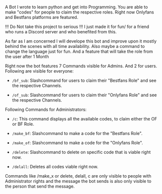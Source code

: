 A Bot I wrote to learn python and get into Programming. 
You are able to make "codes" for people to claim the respective roles. 
Right now Onlyfans and Bestfans platforms are featured. 

!!! Do Not take this project to serious !!!
I just made it for fun/ for a friend who runs a Discord server and who benefited from this. 

As far as I am concerned I will develope this bot and improve upon it mostly behind the scenes with all time availability. Also maybe a command to change the language just for fun. And a feature that will take the role from the user after 1 Month


Right now the bot features 7 Commands visible for Admins. And 2 for users.
Following are visible for everyone: 

- <code>/bf_sub</code>: Slashcommand for users to claim their "Bestfans Role" and see the respective Channels.

- <code>/of_sub</code>: Slashcommand for users to claim their "Onlyfans Role" and see the respective Channels. 

Following Commands for Administrators: 

- <code>/c</code>: This command displays all the available codes, to claim either the OF or BF Role. 

- <code>/make_bf</code>: Slashcommand to make a code for the "Bestfans Role". 

- <code>/make_of</code>: Slashcommand to make a code for the "Onlyfans Role". 

- <code>/delete</code>: Slashcommand to delete on specific code that is viable right now. 

- <code>/delall</code>: Deletes all codes viable right now.


Commands like /make_x or delete, delall, c are only visible to people with Administrator rights and the message the bot sends is also only visible to the person that send the message. 

